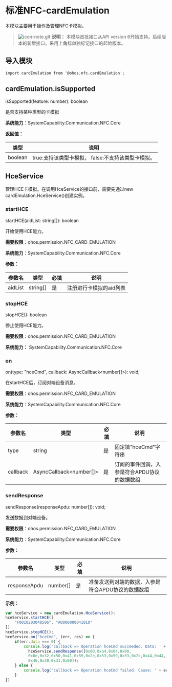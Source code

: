 # 标准NFC-cardEmulation

本模块主要用于操作及管理NFC卡模拟。

> ![icon-note.gif](public_sys-resources/icon-note.gif) **说明：**
> 本模块首批接口从API version 6开始支持。后续版本的新增接口，采用上角标单独标记接口的起始版本。


## 导入模块

```
import cardEmulation from '@ohos.nfc.cardEmulation';
```


## cardEmulation.isSupported

isSupported(feature: number): boolean

是否支持某种类型的卡模拟

**系统能力**：SystemCapability.Communication.NFC.Core

**返回值：**

  | **类型** | **说明** |
  | -------- | -------- |
  | boolean | true:支持该类型卡模拟，&nbsp;false:不支持该类型卡模拟。 |

## HceService

管理HCE卡模拟。在调用HceService的接口前，需要先通过new cardEmulation.HceService()创建实例。

### startHCE

startHCE(aidList: string[]): boolean

开始使用HCE能力。

**需要权限**：ohos.permission.NFC_CARD_EMULATION

**系统能力**：SystemCapability.Communication.NFC.Core

**参数：**

| 参数名  | 类型     | 必填 | 说明                    |
| ------- | -------- | ---- | ----------------------- |
| aidList | string[] | 是   | 注册进行卡模拟的aid列表 |

### stopHCE

stopHCE(): boolean

停止使用HCE能力。

**需要权限**：ohos.permission.NFC_CARD_EMULATION

**系统能力：** SystemCapability.Communication.NFC.Core

### on

on(type: "hceCmd", callback: AsyncCallback<number[]>): void;

在startHCE后，订阅对端设备消息。

**需要权限**：ohos.permission.NFC_CARD_EMULATION

**系统能力**：SystemCapability.Communication.NFC.Core

**参数：**

| 参数名   | 类型                    | 必填 | 说明                                         |
| -------- | ----------------------- | ---- | -------------------------------------------- |
| type     | string                  | 是   | 固定填"hceCmd"字符串                         |
| callback | AsyncCallback<number[]> | 是   | 订阅的事件回调，入参是符合APDU协议的数据数组 |

### sendResponse

sendResponse(responseApdu: number[]): void;

发送数据到对端设备。

**需要权限**：ohos.permission.NFC_CARD_EMULATION

**系统能力**：SystemCapability.Communication.NFC.Core

**参数：**

| 参数名       | 类型     | 必填 | 说明                                               |
| ------------ | -------- | ---- | -------------------------------------------------- |
| responseApdu | number[] | 是   | 准备发送到对端的数据，入参是符合APDU协议的数据数组 |

**示例：**

```js
var hceService = new cardEmulation.HceService();
hceService.startHCE([
    "F0010203040506", "A0000000041010"
])
hceService.stopHCE();
hceService.on("hceCmd", (err, res) => {
    if(err.data === 0) {
        console.log('callback => Operation hceCmd succeeded. Data: ' + JSON.stringify(res));
          hceService.sendResponse([0x00,0xa4,0x04,0x00,
          0x0e,0x32,0x50,0x41,0x59,0x2e,0x53,0x59,0x53,0x2e,0x44,0x44,
          0x46,0x30,0x31,0x00]);
    } else {
        console.log('callback => Operation hceCmd failed. Cause: ' + err.data);
    }
})
```


